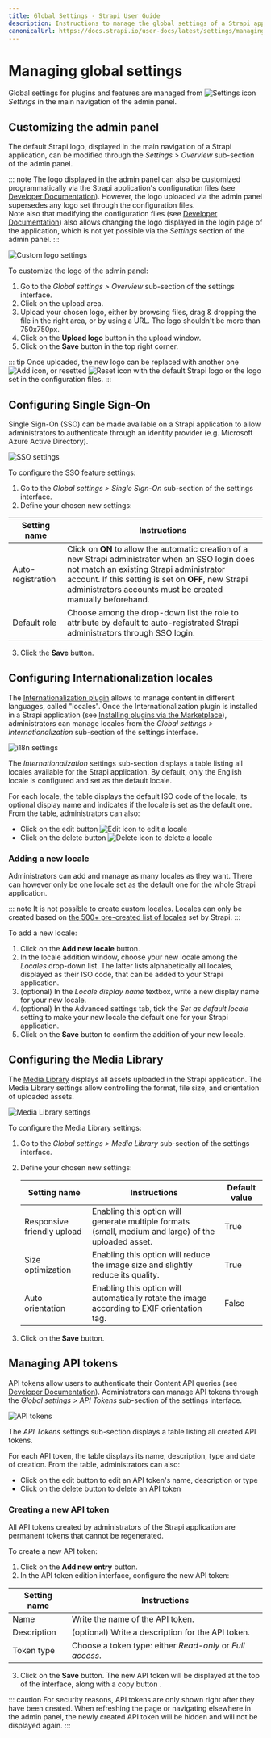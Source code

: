 ```yaml
---
title: Global Settings - Strapi User Guide
description: Instructions to manage the global settings of a Strapi application in the admin panel.
canonicalUrl: https://docs.strapi.io/user-docs/latest/settings/managing-global-settings.html
---
```


# Managing global settings

Global settings for plugins and features are managed from ![Settings icon](../assets/icons/settings.svg) *Settings* in the main navigation of the admin panel.

## Customizing the admin panel

The default Strapi logo, displayed in the main navigation of a Strapi application, can be modified through the *Settings > Overview* sub-section of the admin panel.

::: note
The logo displayed in the admin panel can also be customized programmatically via the Strapi application's configuration files (see [Developer Documentation](/developer-docs/latest/development/admin-customization.md#logos)). However, the logo uploaded via the admin panel supersedes any logo set through the configuration files.
<br>
Note also that modifying the configuration files (see [Developer Documentation](/developer-docs/latest/development/admin-customization.md#configuration-options)) also allows changing the logo displayed in the login page of the application, which is not yet possible via the *Settings* section of the admin panel.
:::

![Custom logo settings](../assets/settings/settings_custom-logo.png)

To customize the logo of the admin panel:

1. Go to the *Global settings > Overview* sub-section of the settings interface.
2. Click on the upload area.
3. Upload your chosen logo, either by browsing files, drag & dropping the file in the right area, or by using a URL. The logo shouldn't be more than 750x750px. 
4. Click on the **Upload logo** button in the upload window.
5. Click on the **Save** button in the top right corner.

::: tip
Once uploaded, the new logo can be replaced with another one ![Add icon](../assets/icons/add.svg), or resetted ![Reset icon](../assets/icons/reset_icon.svg) with the default Strapi logo or the logo set in the configuration files.
:::

## Configuring Single Sign-On <GoldBadge withLinkIcon link="https://strapi.io/pricing-self-hosted" />

Single Sign-On (SSO) can be made available on a Strapi application to allow administrators to authenticate through an identity provider (e.g. Microsoft Azure Active Directory).

![SSO settings](../assets/settings/settings-sso.png)

To configure the SSO feature settings:

1. Go to the *Global settings > Single Sign-On* sub-section of the settings interface.
2. Define your chosen new settings:

| Setting name      | Instructions                                                                                                                                                                                                                                                        |
| ----------------- | --------------------------------------------------------------------------------------------------------------------------------------------------------------------------------------------------------------------------------------------------------------------|
| Auto-registration | Click on **ON** to allow the automatic creation of a new Strapi administrator when an SSO login does not match an existing Strapi administrator account. If this setting is set on **OFF**, new Strapi administrators accounts must be created manually beforehand. |
| Default role      | Choose among the drop-down list the role to attribute by default to auto-registrated Strapi administrators through SSO login.                                                                                                                                       |

3. Click the **Save** button.

## Configuring Internationalization locales

The [Internationalization plugin](/user-docs/latest/plugins/strapi-plugins.md#internationalization-plugin) allows to manage content in different languages, called "locales". Once the Internationalization plugin is installed in a Strapi application (see [Installing plugins via the Marketplace](../plugins/installing-plugins-via-marketplace.md)), administrators can manage locales from the *Global settings > Internationalization* sub-section of the settings interface.

![i18n settings](../assets/settings/settings-i18n.png)

The *Internationalization* settings sub-section displays a table listing all locales available for the Strapi application. By default, only the English locale is configured and set as the default locale. 

For each locale, the table displays the default ISO code of the locale, its optional display name and indicates if the locale is set as the default one. From the table, administrators can also:

- Click on the edit button ![Edit icon](../assets/icons/edit.svg) to edit a locale
- Click on the delete button ![Delete icon](../assets/icons/delete.svg) to delete a locale

### Adding a new locale

Administrators can add and manage as many locales as they want. There can however only be one locale set as the default one for the whole Strapi application.

::: note
It is not possible to create custom locales. Locales can only be created based on [the 500+ pre-created list of locales](https://github.com/strapi/strapi/blob/v4.0.0/packages/plugins/i18n/server/constants/iso-locales.json) set by Strapi.
:::

To add a new locale:

1. Click on the **Add new locale** button.
2. In the locale addition window, choose your new locale among the *Locales* drop-down list. The latter lists alphabetically all locales, displayed as their ISO code, that can be added to your Strapi application.
3. (optional) In the *Locale display name* textbox, write a new display name for your new locale.
4. (optional) In the Advanced settings tab, tick the *Set as default locale* setting to make your new locale the default one for your Strapi application.
5. Click on the **Save** button to confirm the addition of your new locale.

## Configuring the Media Library

The [Media Library](/user-docs/latest/media-library/introduction-to-media-library.md) displays all assets uploaded in the Strapi application. The Media Library settings allow controlling the format, file size, and orientation of uploaded assets.

![Media Library settings](../assets/settings/settings_media-library.png)

To configure the Media Library settings:

1. Go to the *Global settings > Media Library* sub-section of the settings interface.
2. Define your chosen new settings:

    | Setting name               | Instructions                                                                                         | Default value |
    | -------------------------- | ---------------------------------------------------------------------------------------------------- |---------------|
    | Responsive friendly upload | Enabling this option will generate multiple formats (small, medium and large) of the uploaded asset. | True          |
    | Size optimization          | Enabling this option will reduce the image size and slightly reduce its quality.                     | True          |
    | Auto orientation           | Enabling this option will automatically rotate the image according to EXIF orientation tag.          | False         |

3. Click on the **Save** button.

## Managing API tokens

API tokens allow users to authenticate their Content API queries (see [Developer Documentation](/developer-docs/latest/setup-deployment-guides/configurations/optional/api-tokens.md)). Administrators can manage API tokens through the *Global settings > API Tokens* sub-section of the settings interface.

![API tokens](../assets/settings/settings_api-token.png)

The *API Tokens* settings sub-section displays a table listing all created API tokens.

For each API token, the table displays its name, description, type and date of creation. From the table, administrators can also:

- Click on the edit button <!-- icon --> to edit an API token's name, description or type
- Click on the delete button <!-- icon --> to delete an API token

### Creating a new API token

All API tokens created by administrators of the Strapi application are permanent tokens that cannot be regenerated.

To create a new API token:

1. Click on the **Add new entry** button.
2. In the API token edition interface, configure the new API token:

| Setting name | Instructions                                              |
|--------------|-----------------------------------------------------------|
| Name         | Write the name of the API token.                          |
| Description  | (optional) Write a description for the API token.         |
| Token type   | Choose a token type: either *Read-only* or *Full access*. |

3. Click on the **Save** button. The new API token will be displayed at the top of the interface, along with a copy button <!-- icon -->.

::: caution
For security reasons, API tokens are only shown right after they have been created. When refreshing the page or navigating elsewhere in the admin panel, the newly created API token will be hidden and will not be displayed again.
:::

